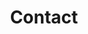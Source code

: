 ---
title: Contact
permalink: /contact/
layout: base.liquid
content_blocks:
  - _bookshop_name: section/hero
    heading: Contact Us.
    subheading: We ensure Quality Design.
    image: /images/header/contact-folding-img.jpg
---